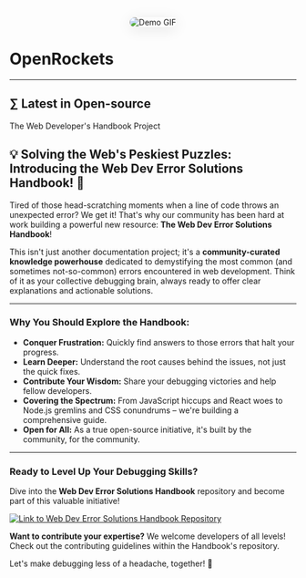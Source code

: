 <p align="center">
  <img src="https://i.ibb.co/gLFS089m/3dgifmaker16235.gif" alt="Demo GIF" style="max-width: 100%; height: auto; border-radius: 12px; box-shadow: 0 4px 24px rgba(0,0,0,0.1);">
  <h1>OpenRockets</h1>
</p>

<hr>
<h2>∑ Latest in Open-source</h2>
The Web Developer's Handbook Project

## 💡 Solving the Web's Peskiest Puzzles: Introducing the Web Dev Error Solutions Handbook! 🚀

Tired of those head-scratching moments when a line of code throws an unexpected error? We get it! That's why our community has been hard at work building a powerful new resource: **The Web Dev Error Solutions Handbook**! 

This isn't just another documentation project; it's a **community-curated knowledge powerhouse** dedicated to demystifying the most common (and sometimes not-so-common) errors encountered in web development. Think of it as your collective debugging brain, always ready to offer clear explanations and actionable solutions.

---

### Why You Should Explore the Handbook:

* **Conquer Frustration:** Quickly find answers to those errors that halt your progress.
* **Learn Deeper:** Understand the root causes behind the issues, not just the quick fixes.
* **Contribute Your Wisdom:** Share your debugging victories and help fellow developers.
* **Covering the Spectrum:** From JavaScript hiccups and React woes to Node.js gremlins and CSS conundrums – we're building a comprehensive guide.
* **Open for All:** As a true open-source initiative, it's built by the community, for the community.

---

### Ready to Level Up Your Debugging Skills?

Dive into the **Web Dev Error Solutions Handbook** repository and become part of this valuable initiative!

[![Link to Web Dev Error Solutions Handbook Repository](https://shields.io/badge/Web%20Dev%20Error%20Solutions%20Repo-%2324292e?style=for-the-badge&logo=github)](https://github.com/openrockets/web-dev-error-solutions)

**Want to contribute your expertise?** We welcome developers of all levels! Check out the contributing guidelines within the Handbook's repository.

Let's make debugging less of a headache, together! 💪
